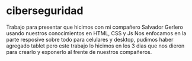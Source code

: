 # ciberseguridad
Trabajo para presentar que hicimos con mi compañero Salvador Gerlero usando nuestros conocimientos en HTML, CSS y Js
Nos enfocamos en la parte resposive sobre todo para celulares y desktop, pudimos haber agregado tablet pero este trabajo lo hicimos en los 3 dias que nos dieron para crearlo y exponerlo al frente de nuestros compañeros.

